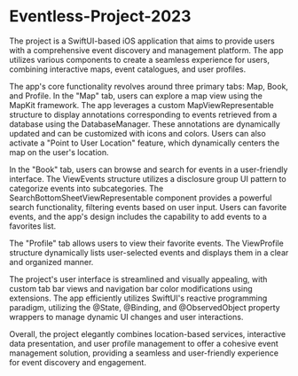 # Eventless-Project-2023
  The project is a SwiftUI-based iOS application that aims to provide users with a comprehensive event discovery and management platform. The app utilizes various components to create a seamless experience for users, combining interactive maps, event catalogues, and user profiles.

  The app's core functionality revolves around three primary tabs: Map, Book, and Profile. In the "Map" tab, users can explore a map view using the MapKit framework. The app leverages a custom MapViewRepresentable structure to display annotations corresponding to events retrieved from a database using the DatabaseManager. These annotations are dynamically updated and can be customized with icons and colors. Users can also activate a "Point to User Location" feature, which dynamically centers the map on the user's location.

  In the "Book" tab, users can browse and search for events in a user-friendly interface. The ViewEvents structure utilizes a disclosure group UI pattern to categorize events into subcategories. The SearchBottomSheetViewRepresentable component provides a powerful search functionality, filtering events based on user input. Users can favorite events, and the app's design includes the capability to add events to a favorites list.

  The "Profile" tab allows users to view their favorite events. The ViewProfile structure dynamically lists user-selected events and displays them in a clear and organized manner.

  The project's user interface is streamlined and visually appealing, with custom tab bar views and navigation bar color modifications using extensions. The app efficiently utilizes SwiftUI's reactive programming paradigm, utilizing the @State, @Binding, and @ObservedObject property wrappers to manage dynamic UI changes and user interactions.

  Overall, the project elegantly combines location-based services, interactive data presentation, and user profile management to offer a cohesive event management solution, providing a seamless and user-friendly experience for event discovery and engagement.

